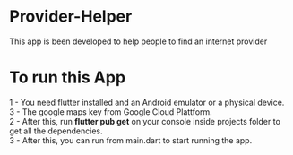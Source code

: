 # Provider-Helper
This app is been developed to help people to find an internet provider

# To run this App
1 - You need flutter installed and an Android emulator or a physical device.  
3 - The google maps key from Google Cloud Plattform.  
2 - After this, run **flutter pub get** on your console inside projects folder to get all the dependencies.  
3 - After this, you can run from main.dart to start running the app.  

